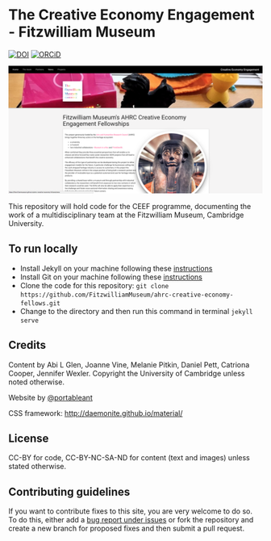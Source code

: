 # The Creative Economy Engagement  - Fitzwilliam Museum
[![DOI](https://zenodo.org/badge/170138423.svg)](https://zenodo.org/badge/latestdoi/170138423) [![ORCiD](https://img.shields.io/badge/ORCiD-0000--0002--0246--2335-green.svg)](http://orcid.org/0000-0002-0246-2335)

![A screenshot of the site](images/screenshots/screen.png)

This repository will hold code for the CEEF programme, documenting the work of a multidisciplinary
team at the Fitzwilliam Museum, Cambridge University.

## To run locally

* Install Jekyll on your machine following these [instructions](https://jekyllrb.com/docs/installation/)
* Install Git on your machine following these [instructions](https://git-scm.com/book/en/v2/Getting-Started-Installing-Git)
* Clone the code for this repository:
   `git clone https://github.com/FitzwilliamMuseum/ahrc-creative-economy-fellows.git`
* Change to the directory and then run this command in terminal `jekyll serve`

## Credits

Content by Abi L Glen, Joanne Vine, Melanie Pitkin, Daniel Pett, Catriona Cooper,
Jennifer Wexler. Copyright the University of Cambridge unless noted otherwise.

Website by [@portableant](https://github.com/portableant)

CSS framework: http://daemonite.github.io/material/

## License

CC-BY for code, CC-BY-NC-SA-ND for content (text and images) unless stated
otherwise.

## Contributing guidelines

If you want to contribute fixes to this site, you are very welcome to do so. To
do this, either add a [bug report under issues](https://github.com/FitzwilliamMuseum/ahrc-creative-economy-fellows/issues)
or fork the repository and create a new branch for proposed fixes and then submit
a pull request.
